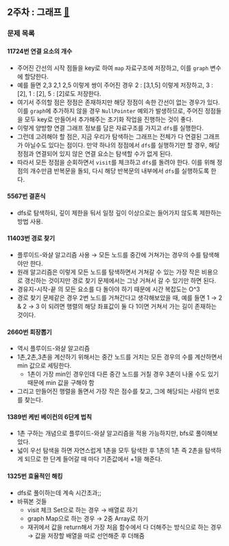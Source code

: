 ## 2주차 : 그래프 [🔗](https://www.acmicpc.net/workbook/view/9562)
### 문제 목록
#### 11724번 연결 요소의 개수
- 주어진 간선의 시작 점들을 key로 하여 `map` 자료구조에 저장하고, 이를 `graph` 변수에 할당한다.
- 예를 들면 2,3 2,1 2,5 이렇게 쌍이 주어진 경우 2 : [3,1,5] 이렇게 저장하고, 3 : [2], 1 : [2], 5 : [2]로도 저장한다.
- 여기서 주의할 점은 정점은 존재하지만 해당 정점이 속한 간선이 없는 경우가 있다.
이를 `graph`에 추가하지 않을 경우 `NullPointer` 예외가 발생하므로, 주어진 정점들을 모두 key로 만들어서 추가해주는 초기화 작업을 진행하는 것이 좋다.
- 이렇게 양방향 연결 그래프 정보를 담은 자료구조를 가지고 `dfs`를 실행한다.
- 그런데 고려해야 할 점은, 지금 우리가 탐색하는 그래프는 전체가 다 연결된 그래프가 아닐수도 있다는 점이다.
만약 하나의 정점에서 `dfs`를 실행하기만 할 경우, 해당 정점과 연결되어 있지 않은 연결 요소는 탐색할 수가 없게 된다.
- 따라서 모든 정점을 순회하면서 `visit`를 체크하고 `dfs`를 돌려야 한다. 이를 위해 정점의 개수만큼 반복문을 돌되, 다시 해당 반복문의 내부에서 `dfs`를 실행하도록 한다.

#### 5567번 결혼식
- dfs로 탐색하되, 깊이 제한을 둬서 일정 깊이 이상으로는 들어가지 않도록 제한하는 방법 사용.

#### 11403번 경로 찾기
- 플루이드-와샬 알고리즘 사용 &rarr; 모든 노드를 중간에 거쳐가는 경우의 수를 탐색해야만 한다.
- 원래 알고리즘은 이렇게 모든 노드를 탐색하면서 거쳐갈 수 있는 가장 작은 비용으로 갱신하는 것이지만 경로 찾기 문제에서는 그냥 거쳐서 갈 수 있기만 하면 된다.
- 경유지-시작-끝 의 모든 요소를 다 돌아야 하기 때문에 시간 복잡도는 O^3
- 경로 찾기 문제같은 경우 2번 노드를 거쳐간다고 생각해보았을 때, 예를 들면 1 &rarr; 2 & 2 &rarr; 3 이 되려면 행렬의 해당 좌표값이 둘 다 1이면 거쳐서 가는 길이 존재하는 것이다.

#### 2660번 회장뽑기
- 역시 플루이드-와샬 알고리즘
- 1촌,2촌,3촌을 계산하기 위해서는 중간 노드를 거치는 모든 경우의 수를 계산하면서 min 값으로 세팅한다.
  - 1촌이 가장 min인 경우인데 다른 중간 노드를 거칠 경우 3촌이 나올 수도 있기 때문에 min 값을 구해야 함
- 그리고 만들어진 행렬을 돌면서 가장 작은 점수를 찾고, 그에 해당되는 사람의 번호를 찾는다.

#### 1389번 케빈 베이컨의 6단계 법칙
- 1촌 구하는 개념으로 플루이드-와샬 알고리즘을 적용 가능하지만, bfs로 풀이해보았다.
- 넓이 우선 탐색을 하면 자연스럽게 1촌을 모두 탐색한 후 1촌의 1촌 즉 2촌을 탐색하게 되므로 한 단계 들어갈 때 마다 기존값에서 +1을 해준다.

#### 1325번 효율적인 해킹
- dfs로 풀이하는데 계속 시간초과;;
- 바꿔본 것들
  - visit 체크 Set으로 하는 경우 &rarr; 배열로 하기
  - graph Map으로 하는 경우 &rarr; 2중 Array로 하기
  - 재귀에서 값을 return해서 가장 처음 함수에서 다 더해주는 방식으로 하는 경우 &rarr; 값을 저장할 배열을 따로 선언해준 후 더해줌